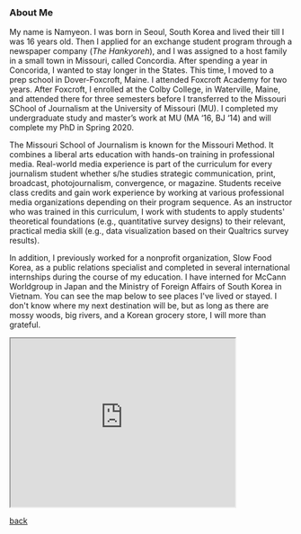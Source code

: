 

### About Me

My name is Namyeon. I was born in Seoul, South Korea and lived their till I was 16 years old. Then I applied for an exchange student program through a newspaper company (_The Hankyoreh_), and I was assigned to a host family in a small town in Missouri, called Concordia. After spending a year in Concorida, I wanted to stay longer in the States. This time, I moved to a prep school in Dover-Foxcroft, Maine. I attended Foxcroft Academy for two years. After Foxcroft, I enrolled at the Colby College, in Waterville, Maine, and attended there for three semesters before I transferred to the Missouri SChool of Journalism at the University of Missouri (MU). I completed my undergraduate study and master’s work at MU (MA ‘16, BJ ‘14) and will complete my PhD in Spring 2020. 

The Missouri School of Journalism is known for the Missouri Method. It combines a liberal arts education with hands-on training in professional media. Real-world media experience is part of the curriculum for every journalism student whether s/he studies strategic communication, print, broadcast, photojournalism, convergence, or magazine. Students receive class credits and gain work experience by working at various professional media organizations depending on their program sequence. As an instructor who was trained in this curriculum, I work with students to apply students' theoretical foundations (e.g., quantitative survey designs) to their relevant, practical media skill (e.g., data visualization based on their Qualtrics survey results). 

In addition, I previously worked for a nonprofit organization, Slow Food Korea, as a public relations specialist and completed in several international internships during the course of my education. I have interned for McCann Worldgroup in Japan and the Ministry of Foreign Affairs of South Korea in Vietnam. You can see the map below to see places I've lived or stayed. I don't know where my next destination will be, but as long as there are mossy woods, big rivers, and a Korean grocery store, I will more than grateful. 


<iframe src="https://www.google.com/maps/d/u/0/embed?mid=1CiBZYr5L1j2HmTF_BOuJWw5rSM-b78Jm" width="400" height="300"></iframe>


[back](./)

